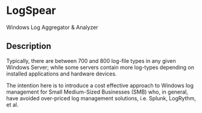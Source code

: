 # LogSpear
Windows Log Aggregator & Analyzer

## Description
Typically, there are between 700 and 800 log-file types in any given Windows Server; while some servers contain more log-types depending on installed applications and hardware devices.

The intention here is to introduce a cost effective approach to Windows log management for Small Medium-Sized Businesses (SMB) who, in general, have avoided over-priced log management solutions, i.e. Splunk, LogRythm, et al.
